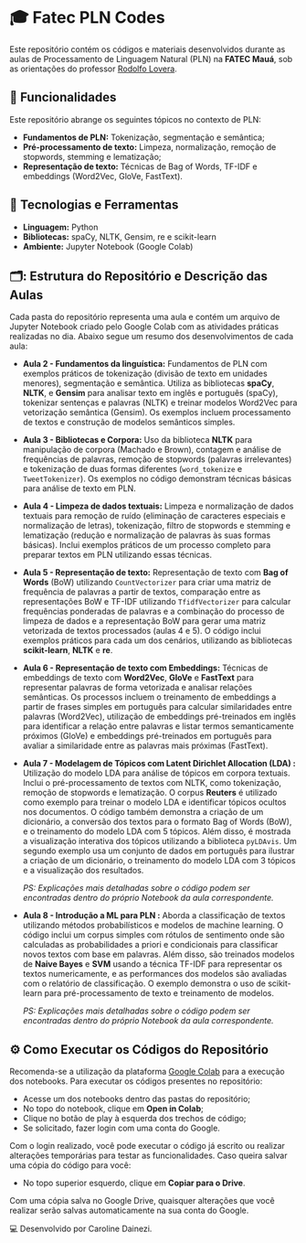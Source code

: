 # 🎓 Fatec PLN Codes

Este repositório contém os códigos e materiais desenvolvidos durante as aulas de Processamento de Linguagem Natural (PLN) na **FATEC Mauá**, sob as orientações do professor [Rodolfo Lovera](https://github.com/rodolfo-lovera).

## 📌 Funcionalidades

Este repositório abrange os seguintes tópicos no contexto de PLN:

- **Fundamentos de PLN:** Tokenização, segmentação e semântica;
- **Pré-processamento de texto:** Limpeza, normalização, remoção de stopwords, stemming e lematização;
- **Representação de texto:** Técnicas de Bag of Words, TF-IDF e embeddings (Word2Vec, GloVe, FastText).

## 🚀 Tecnologias e Ferramentas

- **Linguagem:** Python
- **Bibliotecas:** spaCy, NLTK, Gensim, re e scikit-learn
- **Ambiente:** Jupyter Notebook (Google Colab)

## 🗂️: Estrutura do Repositório e Descrição das Aulas

Cada pasta do repositório representa uma aula e contém um arquivo de Jupyter Notebook criado pelo Google Colab com as atividades práticas realizadas no dia. Abaixo segue um resumo dos desenvolvimentos de cada aula:

- **Aula 2 - Fundamentos da linguística:** Fundamentos de PLN com exemplos práticos de tokenização (divisão de texto em unidades menores), segmentação e semântica. Utiliza as bibliotecas **spaCy**, **NLTK**, e **Gensim** para analisar texto em inglês e português (spaCy), tokenizar sentenças e palavras (NLTK) e treinar modelos Word2Vec para vetorização semântica (Gensim). Os exemplos incluem processamento de textos e construção de modelos semânticos simples.

- **Aula 3 - Bibliotecas e Corpora:** Uso da biblioteca **NLTK** para manipulação de corpora (Machado e Brown), contagem e análise de frequências de palavras, remoção de stopwords (palavras irrelevantes) e tokenização de duas formas diferentes (`word_tokenize` e `TweetTokenizer`). Os exemplos no código demonstram técnicas básicas para análise de texto em PLN.

- **Aula 4 - Limpeza de dados textuais:** Limpeza e normalização de dados textuais para remoção de ruído (eliminação de caracteres especiais e normalização de letras), tokenização, filtro de stopwords e stemming e lematização (redução e normalização de palavras às suas formas básicas). Inclui exemplos práticos de um processo completo para preparar textos em PLN utilizando essas técnicas.

- **Aula 5 - Representação de texto:** Representação de texto com **Bag of Words** (BoW) utilizando `CountVectorizer` para criar uma matriz de frequência de palavras a partir de textos, comparação entre as representações BoW e TF-IDF utilizando `TfidfVectorizer` para calcular frequências ponderadas de palavras e a combinação do processo de limpeza de dados e a representação BoW para gerar uma matriz vetorizada de textos processados (aulas 4 e 5). O código inclui exemplos práticos para cada um dos cenários, utilizando as bibliotecas **scikit-learn**, **NLTK** e **re**.

- **Aula 6 - Representação de texto com Embeddings:** Técnicas de embeddings de texto com **Word2Vec**, **GloVe** e **FastText** para representar palavras de forma vetorizada e analisar relações semânticas. Os processos incluem o treinamento de embeddings a partir de frases simples em português para calcular similaridades entre palavras (Word2Vec), utilização de embeddings pré-treinados em inglês para identificar a relação entre palavras e listar termos semanticamente próximos (GloVe) e embeddings pré-treinados em português para avaliar a similaridade entre as palavras mais próximas (FastText).

- **Aula 7 - Modelagem de Tópicos com Latent Dirichlet Allocation (LDA) :** Utilização do modelo LDA para análise de tópicos em corpora textuais. Inclui o pré-processamento de textos com NLTK, como tokenização, remoção de stopwords e lematização. O corpus **Reuters** é utilizado como exemplo para treinar o modelo LDA e identificar tópicos ocultos nos documentos. O código também demonstra a criação de um dicionário, a conversão dos textos para o formato Bag of Words (BoW), e o treinamento do modelo LDA com 5 tópicos. Além disso, é mostrada a visualização interativa dos tópicos utilizando a biblioteca `pyLDAvis`. Um segundo exemplo usa um conjunto de dados em português para ilustrar a criação de um dicionário, o treinamento do modelo LDA com 3 tópicos e a visualização dos resultados.

  *PS: Explicações mais detalhadas sobre o código podem ser encontradas dentro do próprio Notebook da aula correspondente.*

- **Aula 8  - Introdução a ML para PLN :** Aborda a classificação de textos utilizando métodos probabilísticos e modelos de machine learning. O código inclui um corpus simples com rótulos de sentimento onde são calculadas as probabilidades a priori e condicionais para classificar novos textos com base em palavras. Além disso, são treinados modelos de **Naive Bayes** e **SVM** usando a técnica TF-IDF para representar os textos numericamente, e as performances dos modelos são avaliadas com o relatório de classificação. O exemplo demonstra o uso de scikit-learn para pré-processamento de texto e treinamento de modelos.

  *PS: Explicações mais detalhadas sobre o código podem ser encontradas dentro do próprio Notebook da aula correspondente.*

## ⚙️ Como Executar os Códigos do Repositório

Recomenda-se a utilização da plataforma [Google Colab](https://colab.google/) para a execução dos notebooks. Para executar os códigos presentes no repositório:

- Acesse um dos notebooks dentro das pastas do repositório;
- No topo do notebook, clique em **Open in Colab**;
- Clique no botão de play à esquerda dos trechos de código;
- Se solicitado, fazer login com uma conta do Google.

Com o login realizado, você pode executar o código já escrito ou realizar alterações temporárias para testar as funcionalidades. Caso queira salvar uma cópia do código para você:

- No topo superior esquerdo, clique em **Copiar para o Drive**.

Com uma cópia salva no Google Drive, quaisquer alterações que você realizar serão salvas automaticamente na sua conta do Google.

💻 Desenvolvido por Caroline Dainezi.
